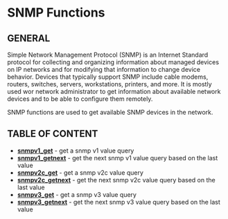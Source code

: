 # SNMP Functions

## GENERAL

Simple Network Management Protocol (SNMP) is an Internet Standard protocol for collecting and organizing information about managed devices on IP networks and for modifying that information to change device behavior. Devices that typically support SNMP include cable modems, routers, switches, servers, workstations, printers, and more. It is mostly used wor network administrator to get information about available network devices and to be able to configure them remotely.

SNMP functions are used to get available SNMP devices in the network.

## TABLE OF CONTENT

- **[snmpv1_get](snmpv1_get.md)** - get a snmp v1 value query
- **[snmpv1_getnext](snmpv1_getnext.md)** - get the next snmp v1 value query based on the last value
- **[snmpv2c_get](snmpv2c_get.md)** - get a snmp v2c value query
- **[snmpv2c_getnext](snmpv2c_getnext.md)** - get the next snmp v2c value query based on the last value
- **[snmpv3_get](snmpv3_get.md)** - get a snmp v3 value query
- **[snmpv3_getnext](snmpv3_getnext.md)** - get the next snmp v3 value query based on the last value
